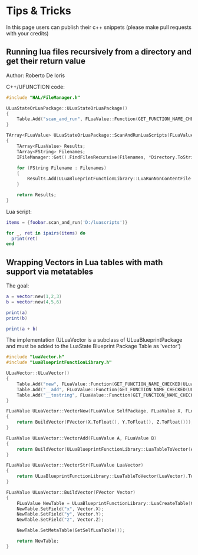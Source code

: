 # Tips & Tricks

In this page users can publish their c++ snippets (please make pull requests with your credits)

## Running lua files recursively from a directory and get their return value

Author: Roberto De Ioris

C++/UFUNCTION code:

```cpp
#include "HAL/FileManager.h"

ULuaStateOrLuaPackage::ULuaStateOrLuaPackage()
{
	Table.Add("scan_and_run", FLuaValue::Function(GET_FUNCTION_NAME_CHECKED(ULuaStateOrLuaPackage, ScanAndRunLuaScripts)));
}

TArray<FLuaValue> ULuaStateOrLuaPackage::ScanAndRunLuaScripts(FLuaValue Directory)
{
	TArray<FLuaValue> Results;
	TArray<FString> Filenames;
	IFileManager::Get().FindFilesRecursive(Filenames, *Directory.ToString(), TEXT("*.lua"), true, false);

	for (FString Filename : Filenames)
	{
		Results.Add(ULuaBlueprintFunctionLibrary::LuaRunNonContentFile(GetWorld(), GetLuaState(), Filename, false));
	}

	return Results;
}
```

Lua script:

```lua
items = {foobar.scan_and_run('D:/luascripts')}

for _, ret in ipairs(items) do
  print(ret)
end
```

## Wrapping Vectors in Lua tables with math support via metatables

The goal:

```lua
a = vector:new(1,2,3)
b = vector:new(4,5,6)

print(a)
print(b)

print(a + b)
```

The implementation (ULuaVector is a subclass of ULuaBlueprintPackage and must be added to the LuaState Blueprint Package Table as 'vector')

```cpp
#include "LuaVector.h"
#include "LuaBlueprintFunctionLibrary.h"

ULuaVector::ULuaVector()
{
	Table.Add("new", FLuaValue::Function(GET_FUNCTION_NAME_CHECKED(ULuaVector, VectorNew)));
	Table.Add("__add", FLuaValue::Function(GET_FUNCTION_NAME_CHECKED(ULuaVector, VectorAdd)));
	Table.Add("__tostring", FLuaValue::Function(GET_FUNCTION_NAME_CHECKED(ULuaVector, VectorStr)));
}

FLuaValue ULuaVector::VectorNew(FLuaValue SelfPackage, FLuaValue X, FLuaValue Y, FLuaValue Z)
{
	return BuildVector(FVector(X.ToFloat(), Y.ToFloat(), Z.ToFloat()));
}

FLuaValue ULuaVector::VectorAdd(FLuaValue A, FLuaValue B)
{
	return BuildVector(ULuaBlueprintFunctionLibrary::LuaTableToVector(A) + ULuaBlueprintFunctionLibrary::LuaTableToVector(B));
}

FLuaValue ULuaVector::VectorStr(FLuaValue LuaVector)
{
	return ULuaBlueprintFunctionLibrary::LuaTableToVector(LuaVector).ToString();
}

FLuaValue ULuaVector::BuildVector(FVector Vector)
{
	FLuaValue NewTable = ULuaBlueprintFunctionLibrary::LuaCreateTable(GetWorld(), GetLuaState());
	NewTable.SetField("x", Vector.X);
	NewTable.SetField("y", Vector.Y);
	NewTable.SetField("z", Vector.Z);

	NewTable.SetMetaTable(GetSelfLuaTable());

	return NewTable;
}
```
